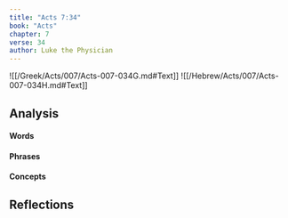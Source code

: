 ```yaml
---
title: "Acts 7:34"
book: "Acts"
chapter: 7
verse: 34
author: Luke the Physician
---
```

![[/Greek/Acts/007/Acts-007-034G.md#Text]]
![[/Hebrew/Acts/007/Acts-007-034H.md#Text]]

## Analysis

#### Words

#### Phrases

#### Concepts

## Reflections
